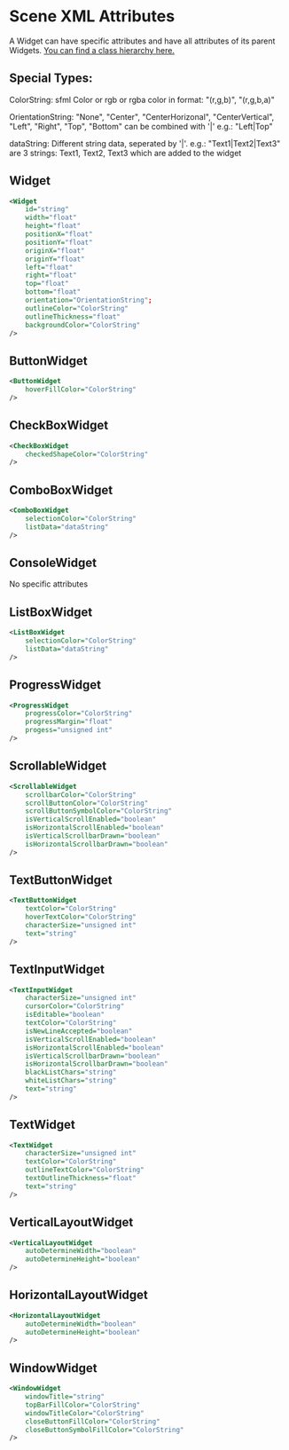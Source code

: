 # Scene XML Attributes
A Widget can have specific attributes and have all attributes of its parent Widgets. [You can find a class hierarchy here.](class_hierarchy.md)

## Special Types:
ColorString: sfml Color or rgb or rgba color in format: "(r,g,b)", "(r,g,b,a)"

OrientationString: "None", "Center", "CenterHorizonal", "CenterVertical", "Left", "Right", "Top", "Bottom" can be combined with '|' e.g.: "Left|Top"

dataString: Different string data, seperated by '|'. e.g.: "Text1|Text2|Text3" are 3 strings: Text1, Text2, Text3 which are added to the widget

## Widget
```xml
<Widget
	id="string"
	width="float"
	height="float"
	positionX="float"
	positionY="float"
	originX="float"
	originY="float"
	left="float"
	right="float"
	top="float"
	bottom="float"
	orientation="OrientationString";
	outlineColor="ColorString"
	outlineThickness="float"
	backgroundColor="ColorString"
/>
```

## ButtonWidget
```xml
<ButtonWidget
	hoverFillColor="ColorString"
/>
```

## CheckBoxWidget
```xml
<CheckBoxWidget
	checkedShapeColor="ColorString"
/>
```

## ComboBoxWidget
```xml
<ComboBoxWidget
	selectionColor="ColorString"
	listData="dataString"
/>
```

## ConsoleWidget
No specific attributes

## ListBoxWidget
```xml
<ListBoxWidget
	selectionColor="ColorString"
	listData="dataString"
/>
```

## ProgressWidget
```xml
<ProgressWidget
	progressColor="ColorString"
	progressMargin="float"
	progess="unsigned int"
/>
```

## ScrollableWidget
```xml
<ScrollableWidget
	scrollbarColor="ColorString"
	scrollButtonColor="ColorString"
	scrollButtonSymbolColor="ColorString"
	isVerticalScrollEnabled="boolean"
	isHorizontalScrollEnabled="boolean"
	isVerticalScrollbarDrawn="boolean"
	isHorizontalScrollbarDrawn="boolean"
/>
```

## TextButtonWidget
```xml
<TextButtonWidget
	textColor="ColorString"
	hoverTextColor="ColorString"
	characterSize="unsigned int"
	text="string"
/>
```

## TextInputWidget
```xml
<TextInputWidget
	characterSize="unsigned int"
	cursorColor="ColorString"
	isEditable="boolean"
	textColor="ColorString"
	isNewLineAccepted="boolean"
	isVerticalScrollEnabled="boolean"
	isHorizontalScrollEnabled="boolean"
	isVerticalScrollbarDrawn="boolean"
	isHorizontalScrollbarDrawn="boolean"
	blackListChars="string"
	whiteListChars="string"
	text="string"
/>
```

## TextWidget
```xml
<TextWidget
	characterSize="unsigned int"
	textColor="ColorString"
	outlineTextColor="ColorString"
	textOutlineThickness="float"
	text="string"
/>
```

## VerticalLayoutWidget
```xml
<VerticalLayoutWidget
	autoDetermineWidth="boolean"
	autoDetermineHeight="boolean"
/>
```

## HorizontalLayoutWidget
```xml
<HorizontalLayoutWidget
	autoDetermineWidth="boolean"
	autoDetermineHeight="boolean"
/>
```

## WindowWidget
```xml
<WindowWidget
	windowTitle="string"
	topBarFillColor="ColorString"
	windowTitleColor="ColorString"
	closeButtonFillColor="ColorString"
	closeButtonSymbolFillColor="ColorString"
/>
```
